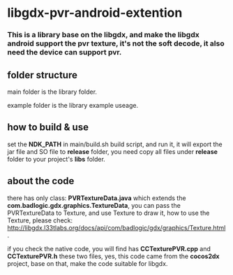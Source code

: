 libgdx-pvr-android-extention
============================

### This is a library base on the libgdx, and make the libgdx android support the pvr texture, it's not the soft decode, it also need the device can support pvr. ###




folder structure
----------------------------
main  folder is the library folder.

example folder is the library example useage.


how to build & use
------------------------------
set the __NDK_PATH__ in main/build.sh build script, and run it, it will export the jar file and SO file to __release__ folder, you need copy all files under __release__ folder to your project's __libs__ folder.


about the code
-----------------------------
there has only class: __PVRTextureData.java__ which extends the __com.badlogic.gdx.graphics.TextureData__, you can pass the PVRTextureData to Texture, and use Texture to draw it, how to use the Texture, please check: http://libgdx.l33tlabs.org/docs/api/com/badlogic/gdx/graphics/Texture.html.

if you check the native code, you will find has __CCTexturePVR.cpp__ and __CCTexturePVR.h__ these two files, yes, this code came from the __cocos2dx__ project, base on that, make the code suitable for libgdx.
